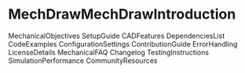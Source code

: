 # MechDrawMechDrawIntroduction
MechanicalObjectives
SetupGuide
CADFeatures
DependenciesList
CodeExamples
ConfigurationSettings
ContributionGuide
ErrorHandling
LicenseDetails
MechanicalFAQ
Changelog
TestingInstructions
SimulationPerformance
CommunityResources

